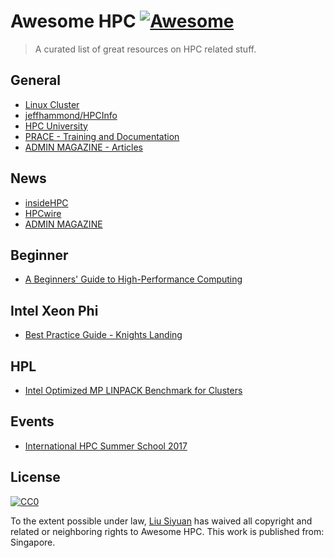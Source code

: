 # Awesome HPC [![Awesome](https://cdn.rawgit.com/sindresorhus/awesome/d7305f38d29fed78fa85652e3a63e154dd8e8829/media/badge.svg)](https://github.com/koallen/awesome-hpc)

> A curated list of great resources on HPC related stuff.

## General

- [Linux Cluster](https://linuxcluster.wordpress.com)
- [jeffhammond/HPCInfo](https://github.com/jeffhammond/HPCInfo)
- [HPC University](http://hpcuniversity.org/)
- [PRACE - Training and Documentation](http://www.prace-ri.eu/training-and-documentation/)
- [ADMIN MAGAZINE - Articles](http://www.admin-magazine.com/HPC/Articles)

## News

- [insideHPC](http://insidehpc.com/)
- [HPCwire](https://www.hpcwire.com/)
- [ADMIN MAGAZINE](http://www.admin-magazine.com/HPC/News)

## Beginner

- [A Beginners' Guide to High-Performance Computing](http://www.shodor.org/petascale/materials/UPModules/beginnersGuideHPC/)

## Intel Xeon Phi

- [Best Practice Guide - Knights Landing](http://www.prace-ri.eu/IMG/pdf/Best-Practice-Guide-Knights-Landing.pdf)

## HPL

- [Intel Optimized MP LINPACK Benchmark for Clusters](https://software.intel.com/en-us/node/528619)

## Events

- [International HPC Summer School 2017](https://confluence.xsede.org/display/IH17/International+HPC+Summer+School+2017)

## License

[![CC0](https://licensebuttons.net/p/zero/1.0/88x31.png)](http://creativecommons.org/publicdomain/zero/1.0/)

To the extent possible under law, [Liu Siyuan](https://shawnliu.me) has waived all copyright and related or neighboring rights to Awesome HPC. This work is published from: Singapore.
